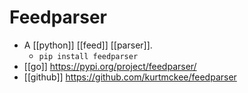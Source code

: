 # Feedparser

- A [[python]] [[feed]] [[parser]].
  - ```pip install feedparser```
- [[go]] https://pypi.org/project/feedparser/
- [[github]] https://github.com/kurtmckee/feedparser




